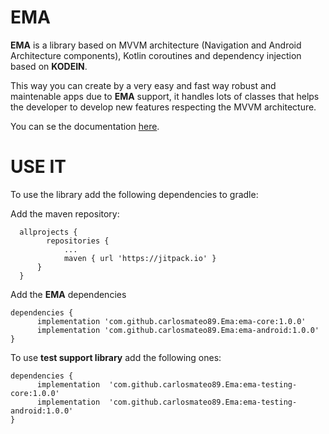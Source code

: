 # EMA

**EMA** is a library based on MVVM architecture (Navigation and Android Architecture components), Kotlin coroutines and dependency injection based on **KODEIN**.

This way you can create by a very easy and fast way robust and maintenable apps due to **EMA** support, it handles lots of classes that helps the developer to develop new features respecting the MVVM architecture.

You can se the documentation [here](https://github.com/carlosmateo89/Ema/wiki).

# USE IT

To use the library add the following dependencies to gradle:

Add the maven repository:
  >
      allprojects {
		    repositories {
			    ...
			    maven { url 'https://jitpack.io' }
    	  }
      }

Add the **EMA** dependencies
  >

    dependencies {
	      implementation 'com.github.carlosmateo89.Ema:ema-core:1.0.0'
          implementation 'com.github.carlosmateo89.Ema:ema-android:1.0.0'
    }

To use **test support library** add the following ones:

  >

    dependencies {
          implementation  'com.github.carlosmateo89.Ema:ema-testing-core:1.0.0'
          implementation  'com.github.carlosmateo89.Ema:ema-testing-android:1.0.0'
    }
